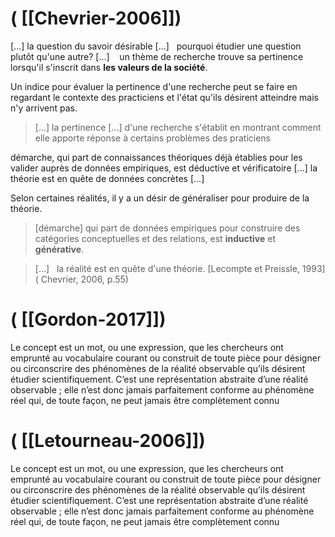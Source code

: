 # ( [[Chevrier-2006]])


 [...] la question du savoir désirable [...]   pourquoi étudier une question plutôt qu'une autre? [...]    un thème de recherche trouve sa pertinence lorsqu'il s'inscrit dans **les valeurs de la société**.


Un indice pour évaluer la pertinence d'une recherche peut se faire en regardant le contexte des practiciens et l'état qu'ils désirent atteindre mais n'y arrivent pas.

> [...] la pertinence [...] d'une recherche s'établit en montrant comment elle apporte réponse à certains problèmes des praticiens


démarche, qui part de connaissances théoriques déjà établies pour les valider auprès de données empiriques, est déductive et vérificatoire [...] la théorie est en quête de données concrètes [...] 


Selon certaines réalités, il y a un désir de généraliser pour produire de la théorie.

  

> [démarche] qui part de données empiriques pour construire des catégories conceptuelles et des relations, est **inductive** et **générative**.

> [...]   la réalité est en quête d'une théorie. [Lecompte et Preissle, 1993] ( Chevrier, 2006, p.55)



# ( [[Gordon-2017]])


Le concept est un mot, ou une expression, que les chercheurs ont emprunté au vocabulaire courant ou construit de toute pièce pour désigner ou circonscrire des phénomènes de la réalité observable qu’ils désirent étudier scientifiquement. C’est une représentation abstraite d’une réalité observable ; elle n’est donc jamais parfaitement conforme au phénomène réel qui, de toute façon, ne peut jamais être complètement connu



# ( [[Letourneau-2006]])


Le concept est un mot, ou une expression, que les chercheurs ont emprunté au vocabulaire courant ou construit de toute pièce pour désigner ou circonscrire des phénomènes de la réalité observable qu’ils désirent étudier scientifiquement. C’est une représentation abstraite d’une réalité observable ; elle n’est donc jamais parfaitement conforme au phénomène réel qui, de toute façon, ne peut jamais être complètement connu



